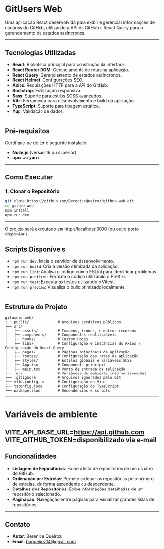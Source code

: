 # **GitUsers Web**

Uma aplicação React desenvolvida para exibir e gerenciar informações de usuários do GitHub, utilizando a API do GitHub e React Query para o gerenciamento de estados assíncronos.

---

## **Tecnologias Utilizadas**

- **React**: Biblioteca principal para construção da interface.
- **React Router DOM**: Gerenciamento de rotas na aplicação.
- **React Query**: Gerenciamento de estados assíncronos.
- **React Helmet**: Configurações SEO.
- **Axios**: Requisições HTTP para a API do GitHub.
- **Bootstrap**: Estilização responsiva.
- **Sass**: Suporte para estilos SCSS avançados.
- **Vite**: Ferramenta para desenvolvimento e build da aplicação.
- **TypeScript**: Suporte para tipagem estática.
- **Yup**: Validação de dados.

---

## **Pré-requisitos**

Certifique-se de ter o seguinte instalado:

- **Node.js** (versão 16 ou superior)
- **npm** ou **yarn**

---

## **Como Executar**

### **1. Clonar o Repositório**

```bash
git clone https://github.com/BereniceQueiroz/github-web.git
cd github-web
npm install
npm run dev
```
---

O projeto será executado em http://localhost:3000 (ou outro porto disponível).

## **Scripts Disponíveis**

- `npm run dev`: Inicia o servidor de desenvolvimento.
- `npm run build`: Cria a versão otimizada da aplicação.
- `npm run lint`: Analisa o código com o ESLint para identificar problemas.
- `npm run prettier`: Formata o código utilizando o Prettier.
- `npm run test`: Executa os testes utilizando o Vitest.
- `npm run preview`: Visualiza o build otimizado localmente.


---

## **Estrutura do Projeto**


```plaintext
gitusers-web/
├── public/             # Arquivos estáticos públicos
├── src/
│   ├── assets/         # Imagens, ícones, e outros recursos
│   ├── components/     # Componentes reutilizáveis
│   ├── hooks/          # Custom Hooks
│   ├── libs/           # Configuração e instâncias do Axios / Configuração do React Query
│   ├── pages/          # Páginas principais da aplicação
│   ├── routes/         # Configuração das rotas da aplicação
│   ├── styles/         # Estilos globais e variáveis SCSS
│   ├── App.tsx         # Componente principal
│   ├── main.tsx        # Ponto de entrada da aplicação
├── .env                # Variáveis de ambiente (não versionadas)
├── .gitignore          # Arquivos ignorados pelo Git
├── vite.config.ts      # Configuração do Vite
├── tsconfig.json       # Configuração do TypeScript
└── package.json        # Dependências e scripts
```


---

# **Variáveis de ambiente**
VITE_API_BASE_URL=https://api.github.com
VITE_GITHUB_TOKEN=disponibilizado via e-mail
---

## **Funcionalidades**

- **Listagem de Repositórios**: Exibe a lista de repositórios de um usuário do GitHub.
- **Ordenação por Estrelas**: Permite ordenar os repositórios pelo número de estrelas, de forma ascendente ou descendente.
- **Detalhes dos Repositórios**: Exibe informações detalhadas de um repositório selecionado.
- **Paginação**: Navegação entre páginas para visualizar grandes listas de repositórios.

---

## **Contato**

- **Autor**: Berenice Queiroz.
- **Email**: baqueiroz14@gmail.com






